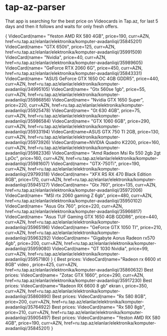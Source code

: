 # tap-az-parser
That app is searching for the best price on Videocards in Tap.az, for last 5 days and then it follows and waits for only fresh offers.

{
VideoCard(name=  "Yeston AMD RX 580 4GB", price=190, curr=AZN, href=ru.tap.az/elanlar/elektronika/komputer-avadanliqi/35845201)
VideoCard(name=  "GTX 650ti", price=125, curr=AZN, href=ru.tap.az/elanlar/elektronika/komputer-avadanliqi/35991509)
VideoCard(name=  "Nvidia", price=40, curr=AZN, href=ru.tap.az/elanlar/elektronika/komputer-avadanliqi/35989605)
VideoCard(name=  "GeForce RTX 2060 6G", price=450, curr=AZN, href=ru.tap.az/elanlar/elektronika/komputer-avadanliqi/35843331)
VideoCard(name=  "ASUS GeForce GTX 1650 OC 4GB GDDR5", price=440, curr=AZN, href=ru.tap.az/elanlar/elektronika/komputer-avadanliqi/34995105)
VideoCard(name=  "Gtx 560se 1gb", price=55, curr=AZN, href=ru.tap.az/elanlar/elektronika/komputer-avadanliqi/35986856)
VideoCard(name=  "Nvidia GTX 1650 Super", price=220, curr=AZN, href=ru.tap.az/elanlar/elektronika/komputer-avadanliqi/35925478)
VideoCard(name=  "Gt 630 4GB", price=75, curr=AZN, href=ru.tap.az/elanlar/elektronika/komputer-avadanliqi/35986584)
VideoCard(name=  "GTX 1060 6GB", price=290, curr=AZN, href=ru.tap.az/elanlar/elektronika/komputer-avadanliqi/35933194)
VideoCard(name=ASUS GTX 750 TI 2GB, price=130, curr=AZN, href=ru.tap.az/elanlar/elektronika/komputer-avadanliqi/35973926)
VideoCard(name=NVIDIA Quadro K2200, price=160, curr=AZN, href=ru.tap.az/elanlar/elektronika/komputer-avadanliqi/35982336)
VideoCard(name=  "Amd Radeon Msi Rx 550 2gb 2gt LpOc", price=160, curr=AZN, href=ru.tap.az/elanlar/elektronika/komputer-avadanliqi/35981607)
VideoCard(name=  "GTX-750Ti", price=190, curr=AZN, href=ru.tap.az/elanlar/elektronika/komputer-avadanliqi/29799318)
VideoCard(name=  "XFX RS RX 470 Black Edition 8GB", price=170, curr=AZN, href=ru.tap.az/elanlar/elektronika/komputer-avadanliqi/35945127)
VideoCard(name=  "Gtx 760", price=135, curr=AZN, href=ru.tap.az/elanlar/elektronika/komputer-avadanliqi/35972006)
VideoCard(name=  "MSI rtx 2060 gaming Z 6gb", price=480, curr=AZN, href=ru.tap.az/elanlar/elektronika/komputer-avadanliqi/35950102)
VideoCard(name=  "Asus Gtx 760", price=220, curr=AZN, href=ru.tap.az/elanlar/elektronika/komputer-avadanliqi/35966817)
VideoCard(name=  "Asus TUF Gaming GTX 1650 4GB GDDR6", price=440, curr=AZN, href=ru.tap.az/elanlar/elektronika/komputer-avadanliqi/35965196)
VideoCard(name=  "GeForce GTX 1050 TI", price=210, curr=AZN, href=ru.tap.az/elanlar/elektronika/komputer-avadanliqi/35963292)
VideoCard(name=  "Gigabyte Aorus Radeon rx570 4gb", price=200, curr=AZN, href=ru.tap.az/elanlar/elektronika/komputer-avadanliqi/35959080)
VideoCard(name=  "GT 1030 Nvidia", price=99, curr=AZN, href=ru.tap.az/elanlar/elektronika/komputer-avadanliqi/35957180)
}
{
Best prices: VideoCard(name="Radeon rx 6600 xt 8GB" video , price=425, curr=AZN, href=ru.tap.az/elanlar/elektronika/komputer-avadanliqi/35860632)
Best prices: VideoCard(name=  "Zotac GTX 1660", price=290, curr=AZN, href=ru.tap.az/elanlar/elektronika/komputer-avadanliqi/35917230)
Best prices: VideoCard(name="Radeon RX 6600 8 gb" ekran ı, price=350, curr=AZN, href=ru.tap.az/elanlar/elektronika/komputer-avadanliqi/35860890)
Best prices: VideoCard(name=  "Rx 580 8GB", price=200, curr=AZN, href=ru.tap.az/elanlar/elektronika/komputer-avadanliqi/35764922)
Best prices: VideoCard(name=  "Rx 580 8gb", price=210, curr=AZN, href=ru.tap.az/elanlar/elektronika/komputer-avadanliqi/35905497)
Best prices: VideoCard(name=  "Yeston AMD RX 580 4GB", price=190, curr=AZN, href=ru.tap.az/elanlar/elektronika/komputer-avadanliqi/35845201)
}
